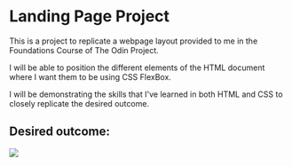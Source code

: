 <h1>Landing Page Project</h1>

<p>This is a project to replicate a webpage layout provided to me in the Foundations Course of The Odin Project.</p>
<p>I will be able to position the different elements of the HTML document where I want them to be using CSS FlexBox.</p>
<p>I will be demonstrating the skills that I've learned in both HTML and CSS to closely replicate the desired outcome.</p>

<h2>Desired outcome:</h2>

<img src="https://cdn.statically.io/gh/TheOdinProject/curriculum/81a5d553f4073e593d23a6ab00d50eef8620796d/foundations/html_css/project/imgs/01.png">